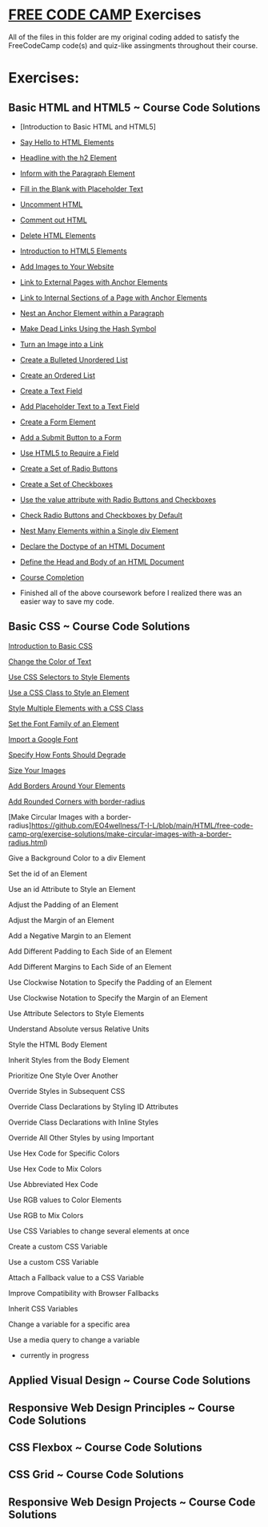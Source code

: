 # [FREE CODE CAMP](https://www.freecodecamp.org) Exercises


All of the files in this folder are my original coding added to satisfy the FreeCodeCamp code(s) and quiz-like assingments throughout their course. 

# Exercises:

## Basic HTML and HTML5  ~ Course Code Solutions
* [Introduction to Basic HTML and HTML5]

* [Say Hello to HTML Elements](https://github.com/EO4wellness/T-I-L/blob/main/HTML/free-code-camp-org/exercise-solutions/say-hello-to-html-elements.html)

* [Headline with the h2 Element](https://github.com/EO4wellness/T-I-L/blob/main/HTML/free-code-camp-org/exercise-solutions/headline-with-the-h2-element.html)

* [Inform with the Paragraph Element](https://github.com/EO4wellness/T-I-L/blob/main/HTML/free-code-camp-org/exercise-solutions/inform-with-the-paragraph-element.html)

* [Fill in the Blank with Placeholder Text](https://github.com/EO4wellness/T-I-L/blob/main/HTML/free-code-camp-org/exercise-solutions/fill-in-the-blank-with-placeholder-text.html)

* [Uncomment HTML](https://github.com/EO4wellness/T-I-L/blob/main/HTML/free-code-camp-org/exercise-solutions/uncomment-html.html)

* [Comment out HTML](https://github.com/EO4wellness/T-I-L/blob/main/HTML/free-code-camp-org/exercise-solutions/comment-out-html.html)

* [Delete HTML Elements](https://github.com/EO4wellness/T-I-L/blob/main/HTML/free-code-camp-org/exercise-solutions/delete-html-elements.html)

* [Introduction to HTML5 Elements](https://github.com/EO4wellness/T-I-L/blob/main/HTML/free-code-camp-org/exercise-solutions/)

* [Add Images to Your Website](https://github.com/EO4wellness/T-I-L/blob/main/HTML/free-code-camp-org/exercise-solutions/)

* [Link to External Pages with Anchor Elements](https://github.com/EO4wellness/T-I-L/blob/main/HTML/free-code-camp-org/exercise-solutions/)

* [Link to Internal Sections of a Page with Anchor Elements](https://github.com/EO4wellness/T-I-L/blob/main/HTML/free-code-camp-org/exercise-solutions/)

* [Nest an Anchor Element within a Paragraph](https://github.com/EO4wellness/T-I-L/blob/main/HTML/free-code-camp-org/exercise-solutions/)

* [Make Dead Links Using the Hash Symbol](https://github.com/EO4wellness/T-I-L/blob/main/HTML/free-code-camp-org/exercise-solutions/)

* [Turn an Image into a Link](https://github.com/EO4wellness/T-I-L/blob/main/HTML/free-code-camp-org/exercise-solutions/)

* [Create a Bulleted Unordered List](https://github.com/EO4wellness/T-I-L/blob/main/HTML/free-code-camp-org/exercise-solutions/)

* [Create an Ordered List](https://github.com/EO4wellness/T-I-L/blob/main/HTML/free-code-camp-org/exercise-solutions/)

* [Create a Text Field](https://github.com/EO4wellness/T-I-L/blob/main/HTML/free-code-camp-org/exercise-solutions/)

* [Add Placeholder Text to a Text Field](https://github.com/EO4wellness/T-I-L/blob/main/HTML/free-code-camp-org/exercise-solutions/)

* [Create a Form Element](https://github.com/EO4wellness/T-I-L/blob/main/HTML/free-code-camp-org/exercise-solutions/)

* [Add a Submit Button to a Form](https://github.com/EO4wellness/T-I-L/blob/main/HTML/free-code-camp-org/exercise-solutions/)

* [Use HTML5 to Require a Field](https://github.com/EO4wellness/T-I-L/blob/main/HTML/free-code-camp-org/exercise-solutions/)

* [Create a Set of Radio Buttons](https://github.com/EO4wellness/T-I-L/blob/main/HTML/free-code-camp-org/exercise-solutions/)

* [Create a Set of Checkboxes](https://github.com/EO4wellness/T-I-L/blob/main/HTML/free-code-camp-org/exercise-solutions/)

* [Use the value attribute with Radio Buttons and Checkboxes](https://github.com/EO4wellness/T-I-L/blob/main/HTML/free-code-camp-org/exercise-solutions/)

* [Check Radio Buttons and Checkboxes by Default](https://github.com/EO4wellness/T-I-L/blob/main/HTML/free-code-camp-org/exercise-solutions/)

* [Nest Many Elements within a Single div Element](https://github.com/EO4wellness/T-I-L/blob/main/HTML/free-code-camp-org/exercise-solutions/)

* [Declare the Doctype of an HTML Document](https://github.com/EO4wellness/T-I-L/blob/main/HTML/free-code-camp-org/exercise-solutions/)

* [Define the Head and Body of an HTML Document](https://github.com/EO4wellness/T-I-L/blob/main/HTML/free-code-camp-org/exercise-solutions/)

* [Course Completion](https://github.com/EO4wellness/T-I-L/blob/main/HTML/free-code-camp-org/exercise-solutions/)

* Finished all of the above coursework before I realized there was an easier way to save my code. 



## Basic CSS ~ Course Code Solutions
[Introduction to Basic CSS](https://github.com/EO4wellness/T-I-L/blob/main/HTML/free-code-camp-org/basic-css.md)


[Change the Color of Text](https://github.com/EO4wellness/T-I-L/blob/main/HTML/free-code-camp-org/exercise-solutions/change-the-color-of-text.html)


[Use CSS Selectors to Style Elements](https://github.com/EO4wellness/T-I-L/blob/main/HTML/free-code-camp-org/exercise-solutions/use-css-selectors-to-style-elements.html)


[Use a CSS Class to Style an Element](https://github.com/EO4wellness/T-I-L/blob/main/HTML/free-code-camp-org/exercise-solutions/change-the-font-size-of-an-element.html)


[Style Multiple Elements with a CSS Class](https://github.com/EO4wellness/T-I-L/blob/main/HTML/free-code-camp-org/exercise-solutions/style-multiple-elements-with-a-css-class.html)


[Set the Font Family of an Element](https://github.com/EO4wellness/T-I-L/blob/main/HTML/free-code-camp-org/exercise-solutions/set-the-font-family-of-an-element.html)


[Import a Google Font](https://github.com/EO4wellness/T-I-L/blob/main/HTML/free-code-camp-org/exercise-solutions/import-a-google-font.html)


[Specify How Fonts Should Degrade](https://github.com/EO4wellness/T-I-L/blob/main/HTML/free-code-camp-org/exercise-solutions/)


[Size Your Images](https://github.com/EO4wellness/T-I-L/blob/main/HTML/free-code-camp-org/exercise-solutions/)


[Add Borders Around Your Elements](https://github.com/EO4wellness/T-I-L/blob/main/HTML/free-code-camp-org/exercise-solutions/)



[Add Rounded Corners with border-radius](https://github.com/EO4wellness/T-I-L/blob/main/HTML/free-code-camp-org/exercise-solutions/add-rounded-corners-with-border-radius.html)



[Make Circular Images with a border-radius]https://github.com/EO4wellness/T-I-L/blob/main/HTML/free-code-camp-org/exercise-solutions/make-circular-images-with-a-border-radius.html)


Give a Background Color to a div Element




Set the id of an Element





Use an id Attribute to Style an Element





Adjust the Padding of an Element





Adjust the Margin of an Element




Add a Negative Margin to an Element





Add Different Padding to Each Side of an Element





Add Different Margins to Each Side of an Element





Use Clockwise Notation to Specify the Padding of an Element




Use Clockwise Notation to Specify the Margin of an Element





Use Attribute Selectors to Style Elements





Understand Absolute versus Relative Units




Style the HTML Body Element




Inherit Styles from the Body Element





Prioritize One Style Over Another





Override Styles in Subsequent CSS





Override Class Declarations by Styling ID Attributes




Override Class Declarations with Inline Styles





Override All Other Styles by using Important





Use Hex Code for Specific Colors



Use Hex Code to Mix Colors





Use Abbreviated Hex Code





Use RGB values to Color Elements




Use RGB to Mix Colors





Use CSS Variables to change several elements at once





Create a custom CSS Variable





Use a custom CSS Variable





Attach a Fallback value to a CSS Variable





Improve Compatibility with Browser Fallbacks





Inherit CSS Variables





Change a variable for a specific area





Use a media query to change a variable






* currently in progress 


## Applied Visual Design ~ Course Code Solutions


## Responsive Web Design Principles ~ Course Code Solutions


## CSS Flexbox ~ Course Code Solutions


## CSS Grid ~ Course Code Solutions


## Responsive Web Design Projects  ~ Course Code Solutions


   


